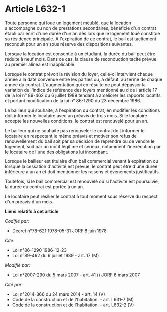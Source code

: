 # Article L632-1

Toute personne qui loue un logement meublé, que la location s'accompagne ou non de prestations secondaires, bénéficie d'un
contrat établi par écrit d'une durée d'un an dès lors que le logement loué constitue sa résidence principale. A l'expiration
de ce contrat, le bail est tacitement reconduit pour un an sous réserve des dispositions suivantes.

Lorsque la location est consentie à un étudiant, la durée du bail peut être réduite à neuf mois. Dans ce cas, la clause de
reconduction tacite prévue au premier alinéa est inapplicable.

Lorsque le contrat prévoit la révision du loyer, celle-ci intervient chaque année à la date convenue entre les parties ou, à
défaut, au terme de chaque année du contrat. L'augmentation qui en résulte ne peut dépasser la variation de l'indice de
référence des loyers mentionné au d de l'article 17 de la loi n° 89-462 du 6 juillet 1989 tendant à améliorer les rapports
locatifs et portant modification de la loi n° 86-1290 du 23 décembre 1986.

Le bailleur qui souhaite, à l'expiration du contrat, en modifier les conditions doit informer le locataire avec un préavis de
trois mois. Si le locataire accepte les nouvelles conditions, le contrat est renouvelé pour un an.

Le bailleur qui ne souhaite pas renouveler le contrat doit informer le locataire en respectant le même préavis et motiver son
refus de renouvellement du bail soit par sa décision de reprendre ou de vendre le logement, soit par un motif légitime et
sérieux, notamment l'inexécution par le locataire de l'une des obligations lui incombant.

Lorsque le bailleur est titulaire d'un bail commercial venant à expiration ou lorsque la cessation d'activité est prévue, le
contrat peut être d'une durée inférieure à un an et doit mentionner les raisons et événements justificatifs.

Toutefois, si le bail commercial est renouvelé ou si l'activité est poursuivie, la durée du contrat est portée à un an.

Le locataire peut résilier le contrat à tout moment sous réserve du respect d'un préavis d'un mois.

**Liens relatifs à cet article**

_Codifié par_:

  - Décret n°78-621 1978-05-31 JORF 8 juin 1978

_Cite_:

  - Loi n°86-1290 1986-12-23
  - Loi n°89-462 du 6 juillet 1989 - art. 17 (M)

_Modifié par_:

  - Loi n°2007-290 du 5 mars 2007 - art. 41 () JORF 6 mars 2007

_Cité par_:

  - Loi n°2014-366 du 24 mars 2014 - art. 14 (V)
  - Code de la construction et de l'habitation. - art. L631-7 (M)
  - Code de la construction et de l'habitation. - art. L632-2 (V)
